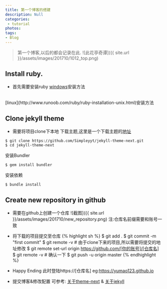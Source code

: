 ```yaml
---
title: 第一个博客的搭建
description: Null
categories:
 - tutorial
photos:
tags:
- Blog
---
```


> 第一个博客,以后的都会记录在此.
![此花亭奇谭]({{ site.url }}/assets/images/201710/1012_top.png)

## Install ruby.

- 首先需要安装ruby
[windows](http://www.runoob.com/ruby/ruby-installation-windows.html)安装方法
<br/>
[linux](http://www.runoob.com/ruby/ruby-installation-unix.html)安装方法

## Clone jekyll theme
- 需要将项目clone下本地
下载主题,这里是一个下载主题的[地址](http://jekyllthemes.org/)
```sh
$ git clone https://github.com/Simpleyyt/jekyll-theme-next.git
$ cd jekyll-theme-next
```
安装Bundler
```sh
$ gem install bundler
```
安装依赖
```sh
$ bundle install
```

## Create new repository in github

- 需要在github上创建一个仓库
![截图]({{ site.url }}/assets/images/201710/new_repository.png)
注:仓库名前缀需要和账号一致

- 将下载的项目提交至仓库
{% highlight sh %}
$ git add .
$ git commit -m "first commit"
$ git remote -v # 由于clone下来的项目,所以需要将提交的地址修改
$ git remote set-url origin https://github.com/[你的账号]/[仓库名]
$ git remote -v # 确认一下
$ git push -u origin master
{% endhighlight %}

- Happy Ending
此时登陆https://[仓库名] eg:https://yumao123.github.io

- 提交博客&修改配置
可参考: [关于theme-next](http://theme-next.simpleyyt.com/) & [关于jekyll](http://jekyllcn.com)


